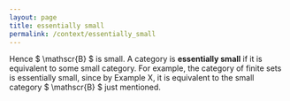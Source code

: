 ```yaml
---
layout: page
title: essentially small
permalink: /context/essentially_small
---
```

Hence $ \mathscr{B} $ is small. A category is **essentially small** if it is equivalent to some small category. For example, the category of finite sets is essentially small, since by Example X, it is equivalent to the small category $ \mathscr{B} $ just mentioned.
